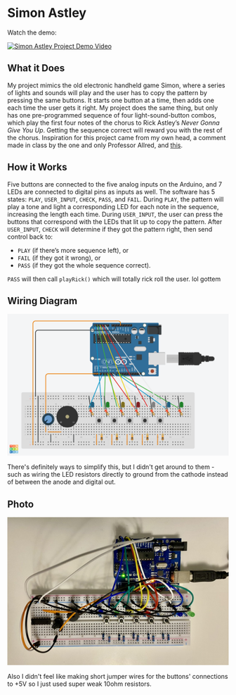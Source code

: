 # Simon Astley

Watch the demo:

[![Simon Astley Project Demo Video](https://img.youtube.com/vi/M7sff_Pn4oY/0.jpg)](https://www.youtube.com/watch?v=M7sff_Pn4oY)

## What it Does

My project mimics the old electronic handheld game Simon, where a series of lights and sounds will play and the user has to copy the pattern by pressing the same buttons. It starts one button at a time, then adds one each time the user gets it right. My project does the same thing, but only has one pre-programmed sequence of four light-sound-button combos, which play the first four notes of the chorus to Rick Astley’s *Never Gonna Give You Up*. Getting the sequence correct will reward you with the rest of the chorus.
Inspiration for this project came from my own head, a comment made in class by the one and only Professor Allred, and [this](https://bit.ly/3hmnOjf).

## How it Works

Five buttons are connected to the five analog inputs on the Arduino, and 7 LEDs are connected to digital pins as inputs as well.  The software has 5 states: `PLAY`, `USER_INPUT`, `CHECK`, `PASS`, and `FAIL`. During `PLAY`, the pattern will play a tone and light a corresponding LED for each note in the sequence, increasing the length each time. During `USER_INPUT`, the user can press the buttons that correspond with the LEDs that lit up to copy the pattern. After `USER_INPUT`, `CHECK` will determine if they got the pattern right, then send control back to:

- `PLAY` (if there’s more sequence left), or
- `FAIL` (if they got it wrong), or
- `PASS` (if they got the whole sequence correct).

`PASS` will then call `playRick()` which will totally rick roll the user. lol gottem

## Wiring Diagram

![Wiring Diagram](photos/wiring-diagram.png)

There's definitely ways to simplify this, but I didn't get around to them - such as wiring the LED resistors directly to ground from the cathode instead of between the anode and digital out.

## Photo

![The project all wired up](photos/photo.jpeg)

Also I didn't feel like making short jumper wires for the buttons' connections to +5V so I just used super weak 10ohm resistors.
